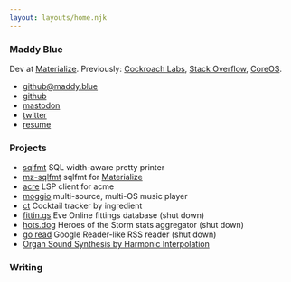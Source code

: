 ```yaml
---
layout: layouts/home.njk
---
```


### Maddy Blue

Dev at [Materialize](https://materialize.com/).
Previously:
[Cockroach Labs](https://www.cockroachlabs.com/),
[Stack Overflow](https://stackoverflow.com/),
[CoreOS](https://coreos.com/).

* [github@maddy.blue](mailto:github@maddy.blue)
* [github](https://github.com/maddyblue/)
* <a rel="me" href="https://hachyderm.io/@maddyblue">mastodon</a>
* [twitter](https://twitter.com/maddyblue)
* [resume](https://cdn.glitch.global/08c0c16c-42ba-47bd-aa4b-fdab79602d49/resume.pdf?v=1669681792756)

### Projects

* [sqlfmt](https://sqlfum.pt/) SQL width-aware pretty printer
* [mz-sqlfmt](https://mz.sqlfum.pt/) sqlfmt for [Materialize](https://materialize.com/)
* [acre](https://github.com/maddyblue/acre) LSP client for acme
* [moggio](https://github.com/maddyblue/moggio) multi-source, multi-OS music player
* [ct](https://github.com/maddyblue/ct) Cocktail tracker by ingredient
* [fittin.gs](https://github.com/maddyblue/fittin.gs) Eve Online fittings database (shut down)
* [hots.dog](https://github.com/maddyblue/hots.dog/) Heroes of the Storm stats aggregator (shut down)
* [go read](https://github.com/maddyblue/goread) Google Reader-like RSS reader (shut down)
* [Organ Sound Synthesis by Harmonic Interpolation](https://cdn.glitch.global/08c0c16c-42ba-47bd-aa4b-fdab79602d49/schalmei.pdf?v=1669681819803)

### Writing
